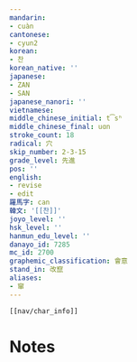 ```yaml
---
mandarin:
- cuàn
cantonese:
- cyun2
korean:
- 찬
korean_native: ''
japanese:
- ZAN
- SAN
japanese_nanori: ''
vietnamese:
middle_chinese_initial: t͡sʰ
middle_chinese_final: uɑn
stroke_count: 18
radical: 穴
skip_number: 2-3-15
grade_level: 先進
pos: ''
english:
- revise
- edit
羅馬字: can
韓文: '[[찬]]'
joyo_level: ''
hsk_level: ''
hanmun_edu_level: ''
danayo_id: 7285
mc_id: 2700
graphemic_classification: 會意
stand_in: 改竄
aliases:
- 窜
---
```

```meta-bind-embed
[[nav/char_info]]
```

# Notes
